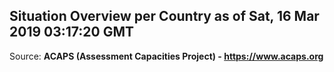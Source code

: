 ## Situation Overview per Country as of Sat, 16 Mar 2019 03:17:20 GMT

Source: **ACAPS (Assessment Capacities Project) - https://www.acaps.org**